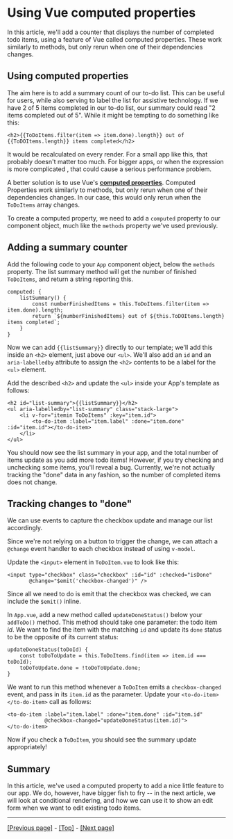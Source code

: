 # Using Vue computed properties

In this article, we'll add a counter that displays the number of completed todo items, using a feature of Vue called computed properties. These work similarly to methods, but only rerun when one of their dependencies changes.

## Using computed properties

The aim here is to add a summary count of our to-do list. This can be useful for users, while also serving to label the list for assistive technology. If we have 2 of 5 items completed in our to-do list, our summary could read "2 items completed out of 5". While it might be tempting to do something like this:
```
<h2>{{ToDoItems.filter(item => item.done).length}} out of {{ToDOItems.length}} items completed</h2>
```
It would be recalculated on every render. For a small app like this, that probably doesn't matter too much. For bigger apps, or when the expression is more complicated , that could cause a serious performance problem.

A better solution is to use Vue's **[computed properties](https://vuejs.org/v2/guide/computed.html)**. Computed Properties work similarly to methods, but only rerun when one of their dependencies changes. In our case, this would only rerun when the `ToDoItems` array changes.

To create a computed property, we need to add a `computed` property to our component object, much like the `methods` property we've used previously.

## Adding a summary counter

Add the following code to your `App` component object, below the `methods` property. The list summary method will get the number of finished `ToDoItems`, and return a string reporting this.
```
computed: {
    listSummary() {
        const numberFinishedItems = this.ToDoItems.filter(item => item.done).length;
        return `${numberFinishedItems} out of ${this.ToDOItems.length} items completed`;
    }
}
```
Now we can add `{{listSummary}}` directly to our template; we'll add this inside an `<h2>` element, just above our `<ul>`. We'll also add an `id` and an `aria-labelledby` attribute to assign the `<h2>` contents to be a label for the `<ul>` element.

Add the described `<h2>` and update the `<ul>` inside your App's template as follows:
```
<h2 id="list-summary">{{listSummary}}</h2>
<ul aria-labelledby="list-summary" class="stack-large">
    <li v-for="itemin ToDoItems" :key="item.id">
        <to-do-item :label="item.label" :done="item.done" :id="item.id"></to-do-item>
    </li>
</ul>
```
You should now see the list summary in your app, and the total number of items update as you add more todo items! However, if you try checking and unchecking some items, you'll reveal a bug. Currently, we're not actually tracking the "done" data in any fashion, so the number of completed items does not change.

## Tracking changes to "done"

We can use events to capture the checkbox update and manage our list accordingly.

Since we're not relying on a button to trigger the change, we can attach a `@change` event handler to each checkbox instead of using `v-model`.

Update the `<input>` element in `ToDoItem.vue` to look like this:
```
<input type="checkbox" class="checkbox" :id="id" :checked="isDone"
       @change="$emit('checkbox-changed')" />
```
Since all we need to do is emit that the checkbox was checked, we can include the `$emit()` inline.

In `App.vue`, add a new method called `updateDoneStatus()` below your `addToDo()` method. This method should take one parameter: the todo item *id*. We want to find the item with the matching `id` and update its `done` status to be the opposite of its current status:
```
updateDoneStatus(toDoId) {
    const toDoToUpdate = this.ToDoItems.find(item => item.id === toDoId);
    toDoToUpdate.done = !toDoToUpdate.done;
}
```
We want to run this method whenever a `ToDoItem` emits a `checkbox-changed` event, and pass in its `item.id` as the parameter. Update your `<to-do-item></to-do-item>` call as follows:
```
<to-do-item :label="item.label" :done="item.done" :id="item.id"
            @checkbox-changed="updateDoneStatus(item.id)">
</to-do-item>
```
Now if you check a `ToDoItem`, you should see the summary update appropriately!

## Summary

In this article, we've used a computed property to add a nice little feature to our app. We do, however, have bigger fish to fry -- in the next article, we will look at conditional rendering, and how we can use it to show an edit form when we want to edit existing todo items.

<hr>

[[Previous page]](https://github.com/AndrewSRea/My_Learning_Port/tree/main/JavaScript/Tools_and_Testing/Client-side_Frameworks/Vue/Styling_Vue_Components#styling-vue-components-with-css) - [[Top]](https://github.com/AndrewSRea/My_Learning_Port/tree/main/JavaScript/Tools_and_Testing/Client-side_Frameworks/Vue/Vue_Computed_Properties#using-vue-computed-properties) - [[Next page]]()